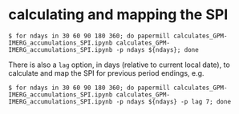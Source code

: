 # calculating and mapping the SPI

```
$ for ndays in 30 60 90 180 360; do papermill calculates_GPM-IMERG_accumulations_SPI.ipynb calculates_GPM-IMERG_accumulations_SPI.ipynb -p ndays ${ndays}; done
```

There is also a `lag` option, in days (relative to current local date), to calculate and map the SPI for previous period endings, e.g. 

```
$ for ndays in 30 60 90 180 360; do papermill calculates_GPM-IMERG_accumulations_SPI.ipynb calculates_GPM-IMERG_accumulations_SPI.ipynb -p ndays ${ndays} -p lag 7; done
```

